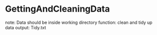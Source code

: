 # GettingAndCleaningData
note: Data should be inside working directory
function: clean and tidy up data
output: Tidy.txt

